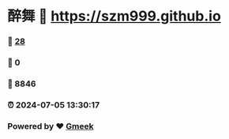 # 醉舞 :link: https://szm999.github.io 
### :page_facing_up: [28](https://szm999.github.io/tag.html) 
### :speech_balloon: 0 
### :hibiscus: 8846 
### :alarm_clock: 2024-07-05 13:30:17 
### Powered by :heart: [Gmeek](https://github.com/Meekdai/Gmeek)

